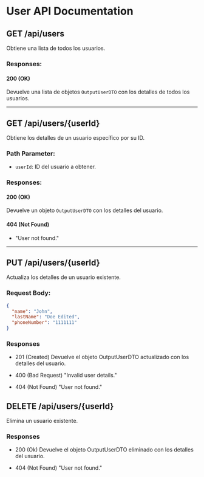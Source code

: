 # User API Documentation

## GET /api/users
Obtiene una lista de todos los usuarios.

### Responses:

#### 200 (OK)
Devuelve una lista de objetos `OutputUserDTO` con los detalles de todos los usuarios.

---

## GET /api/users/{userId}
Obtiene los detalles de un usuario específico por su ID.

### Path Parameter:
- `userId`: ID del usuario a obtener.

### Responses:

#### 200 (OK)
Devuelve un objeto `OutputUserDTO` con los detalles del usuario.

#### 404 (Not Found)
- "User not found."

---



## PUT /api/users/{userId}
Actualiza los detalles de un usuario existente.

### Request Body:
```json
{
  "name": "John",
  "lastName": "Doe Edited",
  "phoneNumber": "1111111"
}
```
### Responses
- 201 (Created)
  Devuelve el objeto OutputUserDTO actualizado con los detalles del usuario.

- 400 (Bad Request)
  "Invalid user details."
- 404 (Not Found)
  "User not found."

## DELETE /api/users/{userId}
Elimina un usuario existente.
### Responses
- 200 (Ok)
  Devuelve el objeto OutputUserDTO eliminado con los detalles del usuario.

- 404 (Not Found)
  "User not found."




